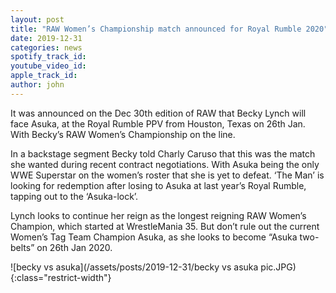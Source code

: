 ```yaml
---
layout: post
title: "RAW Women’s Championship match announced for Royal Rumble 2020"
date: 2019-12-31
categories: news 
spotify_track_id:
youtube_video_id:
apple_track_id:
author: john
---
```

It was announced on the Dec 30th edition of RAW that Becky Lynch will face Asuka, at the Royal Rumble PPV from Houston, Texas on 26th Jan. With Becky’s RAW Women’s Championship on the line.

In a backstage segment Becky told Charly Caruso that this was the match she wanted during recent contract negotiations. With Asuka being the only WWE Superstar on the women’s roster that she is yet to defeat. ‘The Man’ is looking for redemption after losing to Asuka at last year’s Royal Rumble, tapping out to the ‘Asuka-lock’.

Lynch looks to continue her reign as the longest reigning RAW Women’s Champion, which started at WrestleMania 35. But don’t rule out the current Women’s Tag Team Champion Asuka, as she looks to become “Asuka two-belts” on 26th Jan 2020.

![becky vs asuka](/assets/posts/2019-12-31/becky vs asuka pic.JPG){:class="restrict-width"}